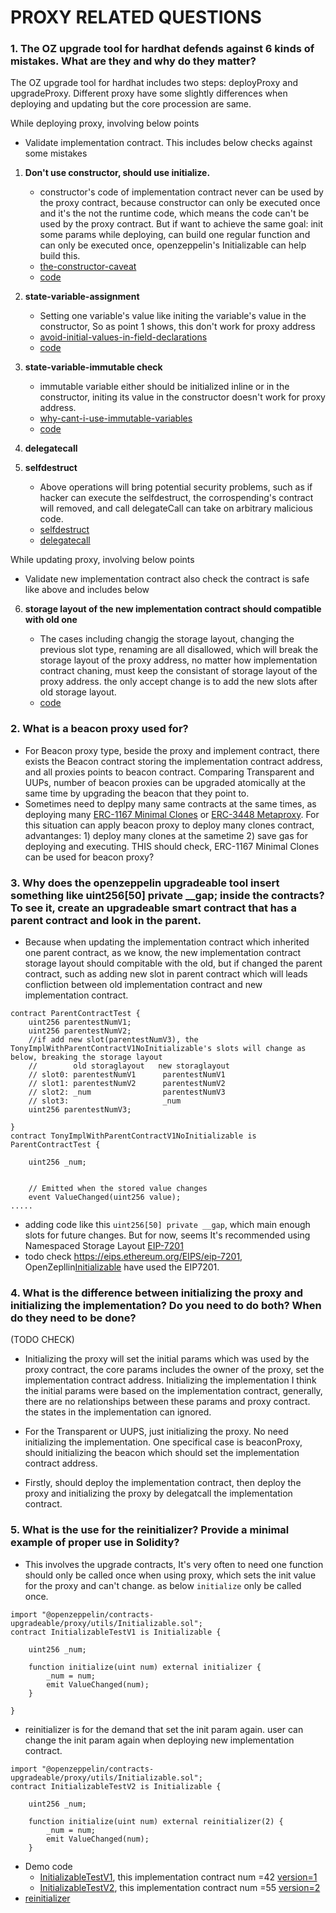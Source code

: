 # PROXY RELATED QUESTIONS

### 1. The OZ upgrade tool for hardhat defends against 6 kinds of mistakes. What are they and why do they matter?

The OZ upgrade tool for hardhat includes two steps: deployProxy and upgradeProxy. Different proxy have some slightly differences when deploying and updating but the core procession are same.

While deploying proxy, involving below points
* Validate implementation contract.  This includes below checks against some mistakes

1. **Don't use constructor, should use initialize.**

    * constructor's code of implementation contract never can be used by the proxy contract, because constructor can only be executed once and it's the not the runtime code, which means the code can't be used by the proxy contract. But if want to achieve the same goal: init some params while deploying, can build one regular function and can only be executed once, openzeppelin's Initializable can help build this.
    * [the-constructor-caveat](https://docs.openzeppelin.com/upgrades-plugins/1.x/proxies#the-constructor-caveat)
    * [code](https://github.com/sodexx7/proxies/blob/main/contracts/TonyImplV1.sol#L20)

2. **state-variable-assignment**
    * Setting one variable's value like initing the variable's value in the constructor, So as point 1 shows, this don't work for proxy address
    * [avoid-initial-values-in-field-declarations](https://docs.openzeppelin.com/upgrades-plugins/1.x/writing-upgradeable#avoid-initial-values-in-field-declarations)
    * [code](https://github.com/sodexx7/proxies/blob/main/contracts/TonyImplV1.sol#L14)

3. **state-variable-immutable check**
    * immutable variable  either should be initialized inline or in the constructor, initing its value in the constructor doesn't work for proxy address.
    * [why-cant-i-use-immutable-variables](https://docs.openzeppelin.com/upgrades-plugins/1.x/faq#why-cant-i-use-immutable-variables)
    * [code](https://github.com/sodexx7/proxies/blob/main/contracts/TonyImplV1.sol#L12)

4. **delegatecall** 
5. **selfdestruct**
    * Above operations will bring potential security problems, such as if hacker can execute the selfdestruct, the corrospending's contract will removed, and call delegateCall can take on arbitrary malicious code.
    * [selfdestruct](https://github.com/sodexx7/proxies/blob/main/contracts/TonyImplV1.sol#L25)
    * [delegatecall](https://github.com/sodexx7/proxies/blob/main/contracts/TonyImplV1.sol#L31)

While updating proxy, involving below points
* Validate new implementation contract also check the contract is safe like above and includes below

6. **storage layout of the new implementation contract should compatible with old one**

    * The cases including changig the storage layout, changing the previous slot type, renaming are all disallowed, which will break the storage layout of the proxy address, no matter how implementation contract chaning, must keep the consistant of storage layout of the proxy address.
     the only accept change is to add the new slots after old storage layout.
    * [code](https://github.com/sodexx7/proxies/blob/main/contracts/TonyImplV2.sol#L11)

### 2. What is a beacon proxy used for?
* For Beacon proxy type, beside the proxy and implement contract, there exists the Beacon contract storing the implementation contract address, and all proxies points to beacon contract. Comparing Transparent and UUPs, number of beacon proxies can be upgraded atomically at the same time by upgrading the beacon that they point to.
* Sometimes need to deplpy many same contracts at the same times, as deploying many  [ERC-1167 Minimal Clones](https://www.rareskills.io/post/eip-1167-minimal-proxy-standard-with-initialization-clone-pattern) or [ERC-3448 Metaproxy](https://www.rareskills.io/post/erc-3448-metaproxy-clone). For this situation can apply beacon proxy to deploy many clones contract, advantanges: 1) deploy many clones at the sametime 2) save gas for deploying and executing.  THIS should check, ERC-1167 Minimal Clones can be used for beacon proxy?



### 3. Why does the openzeppelin upgradeable tool insert something like uint256[50] private __gap; inside the contracts? To see it, create an upgradeable smart contract that has a parent contract and look in the parent.

* Because when updating the implementation contract which inherited one parent contract, as we know, the new implementation contract storage layout should compitable with the old, but if changed the  parent contract, such as adding new slot in parent contract which will leads confliction between old implementation contract and new implementation contract.
```solidity
contract ParentContractTest {
    uint256 parentestNumV1;
    uint256 parentestNumV2;
    //if add new slot(parentestNumV3), the TonyImplWithParentContractV1NoInitializable's slots will change as below, breaking the storage layout
    //        old storaglayout   new storaglayout
    // slot0: parentestNumV1      parentestNumV1  
    // slot1: parentestNumV2      parentestNumV2
    // slot2: _num                parentestNumV3  
    // slot3:                     _num  
    uint256 parentestNumV3;   

}
contract TonyImplWithParentContractV1NoInitializable is ParentContractTest {

    uint256 _num;


    // Emitted when the stored value changes
    event ValueChanged(uint256 value);
.....

```
* adding code like this `uint256[50] private __gap`, which main enough slots for future changes. But for now, seems It's recommended using Namespaced Storage Layout [EIP-7201](https://eips.ethereum.org/EIPS/eip-7201)
* todo check https://eips.ethereum.org/EIPS/eip-7201,  OpenZepllin[Initializable](https://github.com/OpenZeppelin/openzeppelin-contracts/blob/a5c4cd8182103aa96c2147433bf1bfb8fde63ca9/contracts/proxy/utils/Initializable.sol#L63) have used the EIP7201.


### 4.  What is the difference between initializing the proxy and initializing the implementation? Do you need to do both? When do they need to be done?
(TODO CHECK)
* Initializing the proxy will set the initial params which was used by the proxy contract, the core params includes the owner of the proxy, set the implementation contract address. Initializing the implementation I think the initial params were based on the implementation contract, generally, there are no relationships between these params and proxy contract. the states in the implementation can ignored.

* For the Transparent or UUPS, just initializing the proxy. No need initializing the implementation. One specifical case is beaconProxy, should initializing the beacon which should set the implementation contract address. 
   
* Firstly, should deploy the implementation contract, then deploy the proxy and initializing the proxy by delegatcall the implementation contract.


### 5. What is the use for the reinitializer? Provide a minimal example of proper use in Solidity?

* This involves the upgrade contracts, It's very often to need one function should only be called once when using proxy, which sets the init value for the proxy and can't change. as below `initialize` only be called once. 
```
import "@openzeppelin/contracts-upgradeable/proxy/utils/Initializable.sol";
contract InitializableTestV1 is Initializable {

    uint256 _num;

    function initialize(uint num) external initializer {
        _num = num;
        emit ValueChanged(num);
    }

}
```
* reinitializer is for the demand that set the init param again. user can change the init param again when deploying new implementation contract.

```
import "@openzeppelin/contracts-upgradeable/proxy/utils/Initializable.sol";
contract InitializableTestV2 is Initializable {

    uint256 _num;

    function initialize(uint num) external reinitializer(2) {
        _num = num;
        emit ValueChanged(num);
    }
```
* Demo code
    * [InitializableTestV1](contracts/InitializableTestV1.sol), this implementation contract  num =42 [version=1](https://goerli.etherscan.io/tx/0x9faf8eb65a0f95c0a6a2309e34e1e1ee4f2b385123b09e9723e53b99a884990b#eventlog)
    * [InitializableTestV2](contracts/InitializableTestV2.sol), this implementation contract  num =55 [version=2](https://goerli.etherscan.io/tx/0x4828afc6df22421f43c04d1f011ee0e6b69f1244a482df80eb712685e4db7a71#eventlog)
* [reinitializer](https://github.com/OpenZeppelin/openzeppelin-contracts-upgradeable/blob/096fb04d46b093aa2bd5d63af8b952ad4ca39875/contracts/proxy/utils/Initializable.sol#L152)
